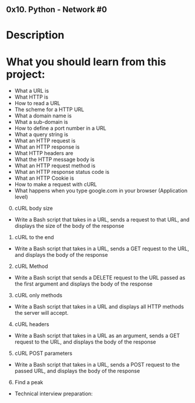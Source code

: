 ## 0x10. Python - Network #0
# Description
# What you should learn from this project:

- What a URL is
- What HTTP is
- How to read a URL
- The scheme for a HTTP URL
- What a domain name is
- What a sub-domain is
- How to define a port number in a URL
- What a query string is
- What an HTTP request is
- What an HTTP response is
- What HTTP headers are
- What the HTTP message body is
- What an HTTP request method is
- What an HTTP response status code is
- What an HTTP Cookie is
- How to make a request with cURL
- What happens when you type google.com in your browser (Application level)

0. cURL body size
- Write a Bash script that takes in a URL, sends a request to that URL, and displays the size of the body of the response
1. cURL to the end
- Write a Bash script that takes in a URL, sends a GET request to the URL, and displays the body of the response
2. cURL Method
- Write a Bash script that sends a DELETE request to the URL passed as the first argument and displays the body of the response
3. cURL only methods
- Write a Bash script that takes in a URL and displays all HTTP methods the server will accept.
4. cURL headers
- Write a Bash script that takes in a URL as an argument, sends a GET request to the URL, and displays the body of the response
5. cURL POST parameters
- Write a Bash script that takes in a URL, sends a POST request to the passed URL, and displays the body of the response
6. Find a peak
- Technical interview preparation:
